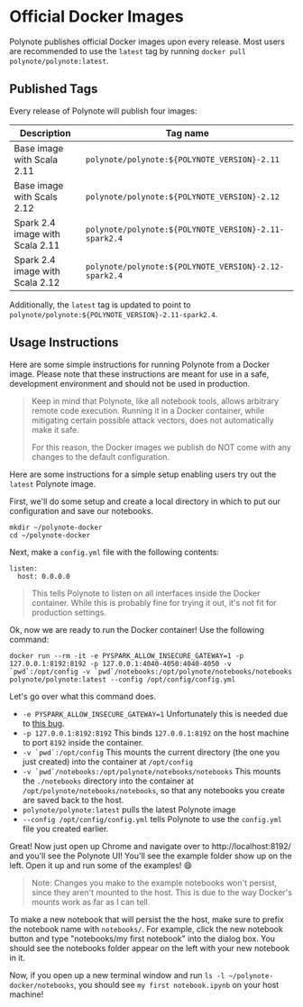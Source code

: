 # Official Docker Images

Polynote publishes official Docker images upon every release. Most users are recommended to use the `latest` tag by 
running `docker pull polynote/polynote:latest`. 

## Published Tags

Every release of Polynote will publish four images:

| Description                   | Tag name                                              |
|-------------------------------|-------------------------------------------------------|
|Base image with Scala 2.11     | `polynote/polynote:${POLYNOTE_VERSION}-2.11`          |
|Base image with Scals 2.12     | `polynote/polynote:${POLYNOTE_VERSION}-2.12`          |
|Spark 2.4 image with Scala 2.11| `polynote/polynote:${POLYNOTE_VERSION}-2.11-spark2.4` |
|Spark 2.4 image with Scala 2.12| `polynote/polynote:${POLYNOTE_VERSION}-2.12-spark2.4` |

Additionally, the `latest` tag is updated to point to `polynote/polynote:${POLYNOTE_VERSION}-2.11-spark2.4`. 

## Usage Instructions

Here are some simple instructions for running Polynote from a Docker image. Please note that these instructions are meant for use in a safe, development environment and should not be used in production. 

> Keep in mind that Polynote, like all notebook tools, allows arbitrary remote code execution. Running it in a Docker container, while mitigating certain possible attack vectors, does not automatically make it safe. 
>
> For this reason, the Docker images we publish do NOT come with any changes to the default configuration. 

Here are some instructions for a simple setup enabling users try out the `latest` Polynote image. 

First, we'll do some setup and create a local directory in which to put our configuration and save our notebooks. 

```
mkdir ~/polynote-docker
cd ~/polynote-docker
```

Next, make a `config.yml` file with the following contents: 

```
listen:
  host: 0.0.0.0
```

> This tells Polynote to listen on all interfaces inside the Docker container. While this is probably fine for trying it out, it's not fit for production settings. 

Ok, now we are ready to run the Docker container! Use the following command: 

```
docker run --rm -it -e PYSPARK_ALLOW_INSECURE_GATEWAY=1 -p 127.0.0.1:8192:8192 -p 127.0.0.1:4040-4050:4040-4050 -v `pwd`:/opt/config -v `pwd`/notebooks:/opt/polynote/notebooks/notebooks polynote/polynote:latest --config /opt/config/config.yml
```

Let's go over what this command does. 

- `-e PYSPARK_ALLOW_INSECURE_GATEWAY=1` Unfortunately this is needed due to [this bug](https://github.com/polynote/polynote/issues/602). 
- `-p 127.0.0.1:8192:8192` This binds `127.0.0.1:8192` on the host machine to port `8192` inside the container.
- ``-v `pwd`:/opt/config`` This mounts the current directory (the one you just created) into the container at `/opt/config`
- ``-v `pwd`/notebooks:/opt/polynote/notebooks/notebooks`` This mounts the `./notebooks` directory into the container at `/opt/polynote/notebooks/notebooks`, so that any notebooks you create are saved back to the host. 
- `polynote/polynote:latest` pulls the latest Polynote image
- `--config /opt/config/config.yml` tells Polynote to use the `config.yml` file you created earlier. 

Great! Now just open up Chrome and navigate over to http://localhost:8192/ and you'll see the Polynote UI! You'll see the example folder show up on the left. Open it up and run some of the examples! :smile: 

> Note: Changes you make to the example notebooks won't persist, since they aren't mounted to the host. This is due to the way Docker's mounts work as far as I can tell. 

To make a new notebook that will persist the the host, make sure to prefix the notebook name with `notebooks/`. For example, click the new notebook button and type "notebooks/my first notebook" into the dialog box. You should see the notebooks folder appear on the left with your new notebook in it. 

Now, if you open up a new terminal window and run `ls -l ~/polynote-docker/notebooks`, you should see `my first notebook.ipynb` on your host machine!



